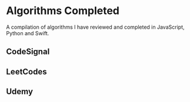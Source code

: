 # Algorithms Completed

A compilation of algorithms I have reviewed and completed in JavaScript, Python and Swift.

## CodeSignal

## LeetCodes

## Udemy 
